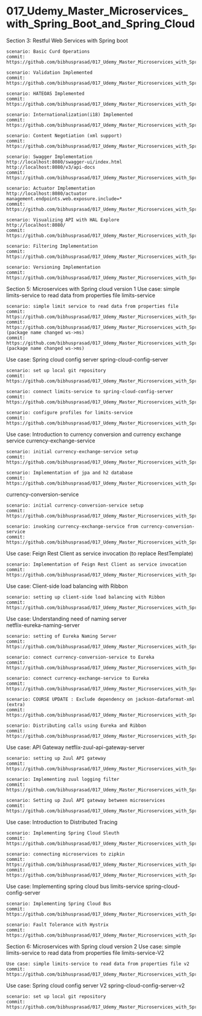 # 017_Udemy_Master_Microservices_with_Spring_Boot_and_Spring_Cloud

Section 3: Restful Web Services with Spring boot
	
	scenario: Basic Curd Operations
	commit: https://github.com/bibhusprasad/017_Udemy_Master_Microservices_with_Spring_Boot_and_Spring_Cloud/commit/eb9809487afcbbb3a0155eeb464e19f8b11a388b
	
	scenario: Validation Implemented
	commit: https://github.com/bibhusprasad/017_Udemy_Master_Microservices_with_Spring_Boot_and_Spring_Cloud/commit/de4240a78dad2f3288a060f14135d25ae967036a

	scenario: HATEOAS Implemented
	commit: https://github.com/bibhusprasad/017_Udemy_Master_Microservices_with_Spring_Boot_and_Spring_Cloud/commit/da9b0f96359aa0cba6c93952bb9b73dbeb84ed29
	
	scenario: Internationalization(i18) Implemented
	commit: https://github.com/bibhusprasad/017_Udemy_Master_Microservices_with_Spring_Boot_and_Spring_Cloud/commit/32243f7e76a1ff1893a622b12ff6528811237ffb
	
	scenario: Content Negotiation (xml support)
	commit: https://github.com/bibhusprasad/017_Udemy_Master_Microservices_with_Spring_Boot_and_Spring_Cloud/commit/e9d044a3f11ab95098296e588687750a3b841f21
	
	scenario: Swagger Implementation
	http://localhost:8080/swagger-ui/index.html
	http://localhost:8080/v3/api-docs
	commit: https://github.com/bibhusprasad/017_Udemy_Master_Microservices_with_Spring_Boot_and_Spring_Cloud/commit/168ded511dcaaee02bd668f0357af844fcb0692f
	
	scenario: Actuator Implementation
	http://localhost:8080/actuator
	management.endpoints.web.exposure.include=*
	commit: https://github.com/bibhusprasad/017_Udemy_Master_Microservices_with_Spring_Boot_and_Spring_Cloud/commit/d4c681203633f3520680cbdf9c3f4c2671b486f8
	
	scenario: Visualizing API with HAL Explore
	http://localhost:8080/
	commit: https://github.com/bibhusprasad/017_Udemy_Master_Microservices_with_Spring_Boot_and_Spring_Cloud/commit/15e5c29254c3fceaa7960df546410f45fbf67ccf
	
	scenario: Filtering Implementation
	commit: https://github.com/bibhusprasad/017_Udemy_Master_Microservices_with_Spring_Boot_and_Spring_Cloud/commit/93a10db21e3fc83302d01062e2a239729e213fa5
	
	scenario: Versioning Implementation
	commit: https://github.com/bibhusprasad/017_Udemy_Master_Microservices_with_Spring_Boot_and_Spring_Cloud/commit/c2e7bef315659d6cd53e9dbdba09045d712c2568
	
Section 5: Microservices with Spring cloud version 1
Use case: simple limits-service to read data from properties file
limits-service

	scenario: simple limit service to read data from properties file
	commit: https://github.com/bibhusprasad/017_Udemy_Master_Microservices_with_Spring_Boot_and_Spring_Cloud/commit/7ad41139e5ee50ba9fb7ca8085cc03848fc98dd2
	commit: https://github.com/bibhusprasad/017_Udemy_Master_Microservices_with_Spring_Boot_and_Spring_Cloud/commit/c762cfedb75aa753bf4b2a3ba38452808ae8ede4 (package name changed ws->ms)
	commit: https://github.com/bibhusprasad/017_Udemy_Master_Microservices_with_Spring_Boot_and_Spring_Cloud/commit/486635df0aa86d9826640c0e1e1507a69382f03d (package name changed ws->ms)
	
Use case: Spring cloud config server
spring-cloud-config-server

	scenario: set up local git repository
	commit: https://github.com/bibhusprasad/017_Udemy_Master_Microservices_with_Spring_Boot_and_Spring_Cloud/commit/5cb10cc70d36e46581345e6fb15bb3f1d72483fa
	
	scenario: connect limits-service to spring-cloud-config-server
	commit: https://github.com/bibhusprasad/017_Udemy_Master_Microservices_with_Spring_Boot_and_Spring_Cloud/commit/7dbaa180e8d057855ff6f9ef3a9aef99b48c6ceb
	
	scenario: configure profiles for limits-service
	commit: https://github.com/bibhusprasad/017_Udemy_Master_Microservices_with_Spring_Boot_and_Spring_Cloud/commit/2bfdcf48fe5645273912db400e8efb5b220d1416
	
Use case: Introduction to currency conversion and currency exchange service
currency-exchange-service

	scenario: initial currency-exchange-service setup
	commit: https://github.com/bibhusprasad/017_Udemy_Master_Microservices_with_Spring_Boot_and_Spring_Cloud/commit/9820d7b21fdc57c2973789aea260f61f586e07c1
	
	scenario: Implementation of jpa and h2 database
	commit: https://github.com/bibhusprasad/017_Udemy_Master_Microservices_with_Spring_Boot_and_Spring_Cloud/commit/052ccde26cb60b82e8b43196dd31ab8e46ae6ea0
	
currency-conversion-service

	scenario: initial currency-conversion-service setup
	commit: https://github.com/bibhusprasad/017_Udemy_Master_Microservices_with_Spring_Boot_and_Spring_Cloud/commit/11509cc33d112c6abda1292e066785f99c24db05
	
	scenario: invoking currency-exchange-service from currency-conversion-service
	commit: https://github.com/bibhusprasad/017_Udemy_Master_Microservices_with_Spring_Boot_and_Spring_Cloud/commit/2eb1b8fe9f6b2990568c7fb74f90dac6a2faca3f
	
Use case: Feign Rest Client	as service invocation (to replace RestTemplate)

	scenario: Implementation of Feign Rest Client as service invocation
	commit: https://github.com/bibhusprasad/017_Udemy_Master_Microservices_with_Spring_Boot_and_Spring_Cloud/commit/072221848f13f282ef5737eaa8024b1eca697188
	
Use case: Client-side load balancing with Ribbon
	
	scenario: setting up client-side load balancing with Ribbon
	commit: https://github.com/bibhusprasad/017_Udemy_Master_Microservices_with_Spring_Boot_and_Spring_Cloud/commit/22c3b8010fee403f980e5e7afaba3c5317325fc0
	
Use case: Understanding need of naming server	
netflix-eureka-naming-server

	scenario: setting of Eureka Naming Server
	commit: https://github.com/bibhusprasad/017_Udemy_Master_Microservices_with_Spring_Boot_and_Spring_Cloud/commit/4cf64c89224860518d0ae7601c49e803bcfe33ed
	
	scenario: connect currency-conversion-service to Eureka
	commit: https://github.com/bibhusprasad/017_Udemy_Master_Microservices_with_Spring_Boot_and_Spring_Cloud/commit/c61fb7242aaf385cac02a3cfa8a57e694f3e4c3b
	
	scenario: connect currency-exchange-service to Eureka
	commit: https://github.com/bibhusprasad/017_Udemy_Master_Microservices_with_Spring_Boot_and_Spring_Cloud/commit/5e85d8bee9af18c7c95d6389ef0d755f88289264
	
	scenario: COURSE UPDATE : Exclude dependency on jackson-dataformat-xml (extra)
	commit: https://github.com/bibhusprasad/017_Udemy_Master_Microservices_with_Spring_Boot_and_Spring_Cloud/commit/e27f05a01f29c3648b3996eb0ff49859a88251e4
	
	scenario: Distributing calls using Eureka and Ribbon
	commit: https://github.com/bibhusprasad/017_Udemy_Master_Microservices_with_Spring_Boot_and_Spring_Cloud/commit/259d3f05df4f9283400625e0a9846b536de3f904

Use case: API Gateway
netflix-zuul-api-gateway-server

	scenario: setting up Zuul API gateway
	commit: https://github.com/bibhusprasad/017_Udemy_Master_Microservices_with_Spring_Boot_and_Spring_Cloud/commit/fd80117d2e01c3a312a452709c7b76cb7cb2f8cc
	
	scenario: Implementing zuul logging filter
	commit: https://github.com/bibhusprasad/017_Udemy_Master_Microservices_with_Spring_Boot_and_Spring_Cloud/commit/9f40eedd93718dfe7f4ab21054f3e87d8825f22d
	
	scenario: Setting up Zuul API gateway between microservices
	commit: https://github.com/bibhusprasad/017_Udemy_Master_Microservices_with_Spring_Boot_and_Spring_Cloud/commit/094c567751109cea464344f39f0a655eece5064b
	
Use case: Introduction to Distributed Tracing

	scenario: Implementing Spring Cloud Sleuth
	commit: https://github.com/bibhusprasad/017_Udemy_Master_Microservices_with_Spring_Boot_and_Spring_Cloud/commit/03a2d5955d074429a09a862b36c3ef22a1cebd05
	
	scenario: connecting microservices to zipkin
	commit: https://github.com/bibhusprasad/017_Udemy_Master_Microservices_with_Spring_Boot_and_Spring_Cloud/commit/4695e71a18a0bd98666ff8428361208c156931ed
	commit: https://github.com/bibhusprasad/017_Udemy_Master_Microservices_with_Spring_Boot_and_Spring_Cloud/commit/acb5d975bba1064ca83e1396f9f1c47ebd2157b9
	
Use case: Implementing spring cloud bus
limits-service
spring-cloud-config-server

	scenario: Implementing Spring Cloud Bus
	commit: https://github.com/bibhusprasad/017_Udemy_Master_Microservices_with_Spring_Boot_and_Spring_Cloud/commit/91ab04eb3352b66f95b7be86759fca504b9542d8
	
	scenario: Fault Tolerance with Hystrix
	commit: https://github.com/bibhusprasad/017_Udemy_Master_Microservices_with_Spring_Boot_and_Spring_Cloud/commit/ba163fa4b2f95c21dc1a05b177bad231f1943d53
	
Section 6: Microservices with Spring cloud version 2
Use case: simple limits-service to read data from properties file
limits-service-V2

	Use case: simple limits-service to read data from properties file v2
	commit: https://github.com/bibhusprasad/017_Udemy_Master_Microservices_with_Spring_Boot_and_Spring_Cloud/commit/d8c6fc7017d321550feea8378a4403072fb270d8
	
Use case: Spring cloud config server V2
spring-cloud-config-server-v2	
	
	scenario: set up local git repository
	commit: https://github.com/bibhusprasad/017_Udemy_Master_Microservices_with_Spring_Boot_and_Spring_Cloud/commit/5cb10cc70d36e46581345e6fb15bb3f1d72483fa